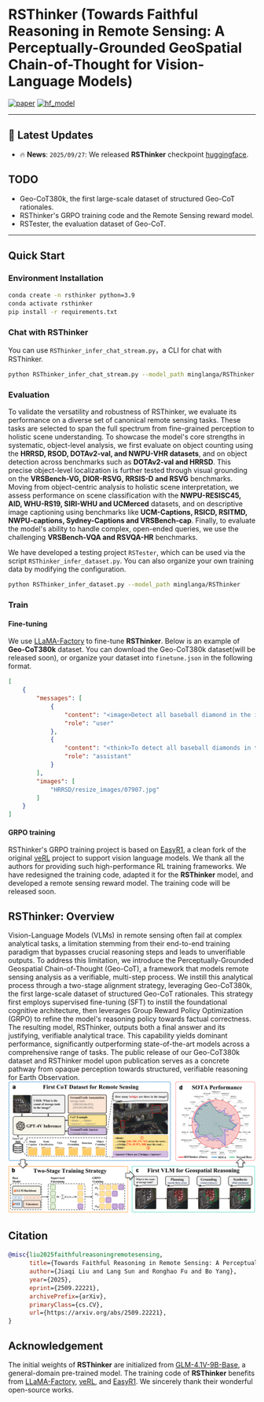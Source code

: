 # RSThinker (Towards Faithful Reasoning in Remote Sensing: A Perceptually-Grounded GeoSpatial Chain-of-Thought for Vision-Language Models)
[![paper](https://img.shields.io/badge/arXiv-Paper-<COLOR>.svg)](https://arxiv.org/abs/2509.22221)
[![hf_model](https://img.shields.io/badge/🤗-Model-blue.svg)](https://huggingface.co/minglanga/RSThinker)

---

## 📢 Latest Updates
- 🔥 **News**: `2025/09/27`: We released **RSThinker** checkpoint [huggingface](https://huggingface.co/minglanga/RSThinker). 

## TODO
- Geo-CoT380k, the first large-scale dataset of structured Geo-CoT rationales. 
- RSThinker's GRPO training code and the Remote Sensing reward model.
- RSTester, the evaluation dataset of Geo-CoT. 
---

## Quick Start

### Environment Installation

```bash
conda create -n rsthinker python=3.9
conda activate rsthinker
pip install -r requirements.txt
```

### Chat with RSThinker

You can use `RSThinker_infer_chat_stream.py`，a CLI for chat with RSThinker.

```bash 
python RSThinker_infer_chat_stream.py --model_path minglanga/RSThinker --image_path /path/to/image_path
```

### Evaluation

To validate the versatility and robustness of RSThinker, we evaluate its performance on a diverse set of canonical remote sensing tasks. These tasks are selected to span the full spectrum from fine-grained perception to holistic scene understanding. To showcase the model's core strengths in systematic, object-level analysis, we first evaluate on object counting using the **HRRSD, RSOD, DOTAv2-val, and NWPU-VHR datasets**, and on object detection across benchmarks such as **DOTAv2-val and HRRSD**. This precise object-level localization is further tested through visual grounding on the **VRSBench-VG, DIOR-RSVG, RRSIS-D and RSVG** benchmarks. Moving from object-centric analysis to holistic scene interpretation, we assess performance on scene classification with the **NWPU-RESISC45, AID, WHU-RS19, SIRI-WHU and UCMerced** datasets, and on descriptive image captioning using benchmarks like **UCM-Captions, RSICD, RSITMD, NWPU-captions, Sydney-Captions and VRSBench-cap**. Finally, to evaluate the model's ability to handle complex, open-ended queries, we use the challenging **VRSBench-VQA and RSVQA-HR** benchmarks.

We have developed a testing project `RSTester`, which can be used via the script `RSThinker_infer_dataset.py`. You can also organize your own training data by modifying the configuration.

```bash 
python RSThinker_infer_dataset.py --model_path minglanga/RSThinker
```

### Train
#### Fine-tuning
We use [LLaMA-Factory](https://github.com/hiyouga/LLaMA-Factory) to fine-tune **RSThinker**. Below is an example of **Geo-CoT380k** dataset. You can download the Geo-CoT380k dataset(will be released soon), or organize your dataset into `finetune.json` in the following format.
```json
[
    {
        "messages": [
            {
                "content": "<image>Detect all baseball diamond in the image.",
                "role": "user"
            },
            {
                "content": "<think>To detect all baseball diamonds in the image, I first analyze the overall layout and visual characteristics of the scene. The image appears to be an aerial view of a recreational area with grassy fields. Notably, baseball diamonds typically have a distinct layout featuring a diamond shape with bases at the corners and an infield area that is often dirt or lighter grass compared to the surrounding outfield. \n\n\nI observe that there are two areas within the image that exhibit attributes consistent with baseball diamonds. The first diamond shape is located towards the center of the image and presents clear delineation of bases and the infield, which is formatted geometrically in the expected diamond layout. The color contrast of the infield and surrounding grass supports the identification.\n\n\nMoving on to the second area, I notice another similar structure towards the lower part of the image. This area also shows a baseball field configuration with a recognizable diamond layout, distinguishable by its internal patterns and base placements. \n\n\nAfter reviewing these observations, I can confidently list two specific diamond areas and translate their positions into coordinates relative to the dimensions of the image. The first baseball diamond is located with the bounding coordinates [244,290,710,638], which encapsulates the full extent of its shape. The second diamond is found at [242,646,718,980], similarly outlining its features.\n\n\nThus, the image contains two distinct baseball diamonds located at the specified coordinates, marking them clearly for any analysis or follow-up scrutiny.</think><answer>[[244, 290, 710, 638], [242, 646, 718, 980]]</answer>",
                "role": "assistant"
            }
        ],
        "images": [
            "HRRSD/resize_images/07907.jpg"
        ]
    }
]
```

#### GRPO training
RSThinker's GRPO training project is based on [EasyR1](https://github.com/hiyouga/EasyR1),  a clean fork of the original [veRL](https://github.com/volcengine/verl) project to support vision language models. We thank all the authors for providing such high-performance RL training frameworks. 
We have redesigned the training code, adapted it for the **RSThinker** model, and developed a remote sensing reward model. The training code will be released soon.


## RSThinker: Overview
Vision-Language Models (VLMs) in remote sensing often fail at complex analytical tasks, a limitation stemming from their end-to-end training paradigm that bypasses crucial reasoning steps and leads to unverifiable outputs. To address this limitation, we introduce the Perceptually-Grounded Geospatial Chain-of-Thought (Geo-CoT), a framework that models remote sensing analysis as a verifiable, multi-step process. We instill this analytical process through a two-stage alignment strategy, leveraging Geo-CoT380k, the first large-scale dataset of structured Geo-CoT rationales. This strategy first employs supervised fine-tuning (SFT) to instill the foundational cognitive architecture, then leverages Group Reward Policy Optimization (GRPO) to refine the model's reasoning policy towards factual correctness. The resulting model, RSThinker, outputs both a final answer and its justifying, verifiable analytical trace. This capability yields dominant performance, significantly outperforming state-of-the-art models across a comprehensive range of tasks. The public release of our Geo-CoT380k dataset and RSThinker model upon publication serves as a concrete pathway from opaque perception towards structured, verifiable reasoning for Earth Observation.
![Description](figs/abs.png)

## Citation

```bibtex
@misc{liu2025faithfulreasoningremotesensing,
      title={Towards Faithful Reasoning in Remote Sensing: A Perceptually-Grounded GeoSpatial Chain-of-Thought for Vision-Language Models}, 
      author={Jiaqi Liu and Lang Sun and Ronghao Fu and Bo Yang},
      year={2025},
      eprint={2509.22221},
      archivePrefix={arXiv},
      primaryClass={cs.CV},
      url={https://arxiv.org/abs/2509.22221}, 
}
```

## Acknowledgement

The initial weights of **RSThinker** are initialized from [GLM-4.1V-9B-Base](https://github.com/zai-org/GLM-V), a general-domain pre-trained model. 
The training code of **RSThinker** benefits from [LLaMA-Factory](https://github.com/hiyouga/LLaMA-Factory), [veRL](https://github.com/volcengine/verl), and [EasyR1](https://github.com/hiyouga/EasyR1). 
We sincerely thank their wonderful open-source works.
